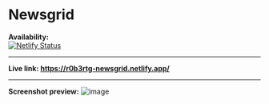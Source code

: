 # Newsgrid

__Availability:__
<br/>
[![Netlify Status](https://api.netlify.com/api/v1/badges/dc4916fd-01e3-4bfc-a368-69d205930b5b/deploy-status)](https://app.netlify.com/sites/r0b3rtg-newsgrid/deploys)

---

__Live link: <https://r0b3rtg-newsgrid.netlify.app/>__

---

__Screenshot preview:__
![image](https://user-images.githubusercontent.com/54260004/152679279-557609fd-90f6-452f-8499-9bb6cc13d5b5.png)
